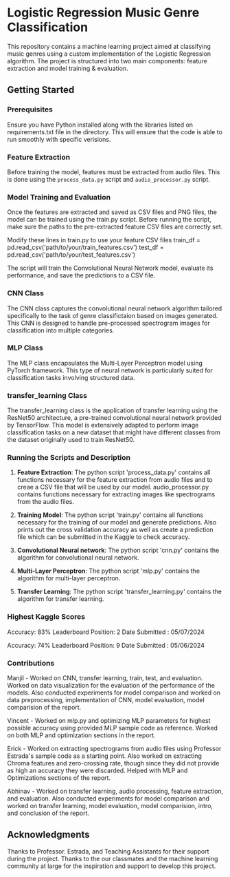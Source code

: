 # Logistic Regression Music Genre Classification

This repository contains a machine learning project aimed at classifying music genres using a custom implementation of the Logistic Regression algorithm. The project is structured into two main components: feature extraction and model training & evaluation.

## Getting Started

### Prerequisites
Ensure you have Python installed along with the libraries listed on requirements.txt file in the directory. This will ensure that the code is able to run smoothly with specific verisions.

### Feature Extraction
Before training the model, features must be extracted from audio files. This is done using the `process_data.py` script and `audio_processor.py` script. 


### Model Training and Evaluation
Once the features are extracted and saved as CSV files and PNG files, the model can be trained using the train.py script. Before running the script, make sure the paths to the pre-extracted feature CSV files are correctly set. 

Modify these lines in train.py to use your feature CSV files
train_df = pd.read_csv('path/to/your/train_features.csv')
test_df = pd.read_csv('path/to/your/test_features.csv')

The script will train the Convolutional Neural Network model, evaluate its performance, and save the predictions to a CSV file.

### CNN Class
The CNN class captures the convolutional neural network algorithm tailored specifically to the task of genre classifictaion based on images generated. This CNN is designed to handle pre-processed spectrogram images for classification into multiple categories.

### MLP Class
The MLP class encapsulates the Multi-Layer Perceptron model using PyTorch framework. This type of neural network is particularly suited for classification tasks involving structured data.

### transfer_learning Class
The transfer_learning class is the application of transfer learning using the ResNet50 architecture, a pre-trained convolutional neural network provided by TensorFlow. This model is extensively adapted to perform image classification tasks on a new dataset that might have different classes from the dataset originally used to train ResNet50.

### Running the Scripts and Description

1. **Feature Extraction**: The python script 'process_data.py' contains all functions necessary for the feature extraction from audio files and to creae a CSV file that will be used by our model. audio_processor.py contains functions necessary for extracting images like spectrograms from the audio files.

2. **Training Model**: The python script 'train.py' contains all functions necessary for the training of our model and generate predictions. Also prints out the cross validation accuracy as well as create a prediction file which can be submitted in the Kaggle to check accuracy. 

3. **Convolutional Neural network**: The python script 'cnn.py' contains the algorithm for convolutional neural network. 

3. **Multi-Layer Perceptron**: The python script 'mlp.py' contains the algorithm for multi-layer perceptron.

3. **Transfer Learning**: The python script 'transfer_learning.py' contains the algorithm for transfer learning.


### Highest Kaggle Scores
Accuracy: 83% Leaderboard Position: 2 Date Submitted : 05/07/2024

Accuracy: 74% Leaderboard Position: 9 Date Submitted : 05/06/2024

### Contributions
Manjil - Worked on CNN, transfer learning, train, test, and evaluation. Worked on data visualization for the evaluation of the performance of the models. Also conducted experiments for model comparison and worked on data preprocessing, implementation of CNN, model evaluation, model comparision of the report. 


Vincent - Worked on mlp.py and optimizing MLP parameters for highest possible accuracy using provided MLP sample code as reference. Worked on both MLP and optimization sections in the report.

Erick - Worked on extracting spectrograms from audio files using Professor Estrada's sample code as a starting point. Also worked on extracting Chroma features and zero-crossing rate, though since they did not provide as high an accuracy they were discarded. Helped with MLP and Optimizations sections of the report.

Abhinav - Worked on transfer learning, audio processing, feature extraction, and evaluation. Also conducted experiments for model comparison and worked on transfer learning, model evaluation, model comparision, intro, and conclusion of the report. 

## Acknowledgments
Thanks to Professor. Estrada, and Teaching Assistants for their support during the project. Thanks to the our classmates and the machine learning community at large for the inspiration and support to develop this project.